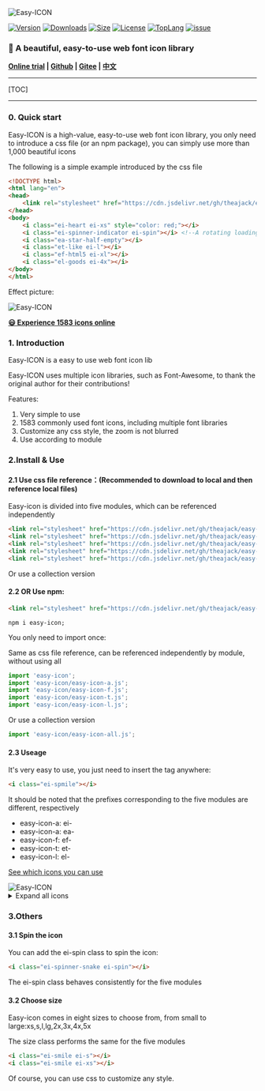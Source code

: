 <img src="https://cdn.jsdelivr.net/gh/theajack/easy-icon/assets/images/logo-black.png" alt="Easy-ICON" style="max-width:100%;">

<p>
    <a href="https://www.npmjs.com/package/easy-icon"><img src="https://img.shields.io/npm/v/easy-icon.svg" alt="Version"></a>
    <a href="https://npmcharts.com/compare/easy-icon?minimal=true"><img src="https://img.shields.io/npm/dm/easy-icon.svg" alt="Downloads"></a>
    <a href="https://cdn.jsdelivr.net/gh/theajack/easy-icon/dist/easy-icon.latest.min.js"><img src="https://img.shields.io/bundlephobia/minzip/easy-icon.svg" alt="Size"></a>
    <a href="https://github.com/theajack/easy-icon/blob/master/LICENSE"><img src="https://img.shields.io/npm/l/easy-icon.svg" alt="License"></a>
    <a href="https://github.com/theajack/easy-icon/search?l=javascript"><img src="https://img.shields.io/github/languages/top/theajack/easy-icon.svg" alt="TopLang"></a>
    <a href="https://github.com/theajack/easy-icon/issues"><img src="https://img.shields.io/github/issues-closed/theajack/easy-icon.svg" alt="issue"></a>
</p>

### 🚀 A beautiful, easy-to-use web font icon library

**[Online trial](https://theajack.gitee.io/easy-icon/) | [Github](https://github.com/theajack/easy-icon) | [Gitee](https://gitee.com/theajack/easy-icon) | [中文](https://github.com/theajack/easy-icon/blob/master/README_CN.md)**

----

[TOC]

----

### 0. Quick start

Easy-ICON is a high-value, easy-to-use web font icon library, you only need to introduce a css file (or an npm package), you can simply use more than 1,000 beautiful icons

The following is a simple example introduced by the css file

```html
<!DOCTYPE html>
<html lang="en">
<head>
    <link rel="stylesheet" href="https://cdn.jsdelivr.net/gh/theajack/easy-icon/dist/easy-icon-all.css">
</head>
<body>
    <i class="ei-heart ei-xs" style="color: red;"></i>
    <i class="ei-spinner-indicator ei-spin"></i> <!--A rotating loading-->
    <i class="ea-star-half-empty"></i>
    <i class="et-like ei-l"></i>
    <i class="ef-html5 ei-xl"></i>
    <i class="el-goods ei-4x"></i>
</body>
</html>
```

Effect picture:

<img src="https://cdn.jsdelivr.net/gh/theajack/easy-icon/assets/images/samples.png" alt="Easy-ICON" style="max-width:100%;">

[**😃 Experience 1583 icons online**](https://theajack.gitee.io/easy-icon)

### 1. Introduction

Easy-ICON is a easy to use web font icon lib

Easy-ICON uses multiple icon libraries, such as Font-Awesome, to thank the original author for their contributions!

Features:

1. Very simple to use
2. 1583 commonly used font icons, including multiple font libraries
3. Customize any css style, the zoom is not blurred
4. Use according to module

### 2.Install & Use

#### 2.1 Use css file reference：(Recommended to download to local and then reference local files)

Easy-icon is divided into five modules, which can be referenced independently

```html
<link rel="stylesheet" href="https://cdn.jsdelivr.net/gh/theajack/easy-icon/dist/easy-icon.css">
<link rel="stylesheet" href="https://cdn.jsdelivr.net/gh/theajack/easy-icon/dist/easy-icon-a.css">
<link rel="stylesheet" href="https://cdn.jsdelivr.net/gh/theajack/easy-icon/dist/easy-icon-f.css">
<link rel="stylesheet" href="https://cdn.jsdelivr.net/gh/theajack/easy-icon/dist/easy-icon-t.css">
<link rel="stylesheet" href="https://cdn.jsdelivr.net/gh/theajack/easy-icon/dist/easy-icon-l.css">
```

Or use a collection version

#### 2.2 OR Use npm:

```html
<link rel="stylesheet" href="https://cdn.jsdelivr.net/gh/theajack/easy-icon/dist/easy-icon-all.css">
```

```
npm i easy-icon;
```

You only need to import once:

Same as css file reference, can be referenced independently by module, without using all

```js
import 'easy-icon';
import 'easy-icon/easy-icon-a.js';
import 'easy-icon/easy-icon-f.js';
import 'easy-icon/easy-icon-t.js';
import 'easy-icon/easy-icon-l.js';
```

Or use a collection version

```js
import 'easy-icon/easy-icon-all.js';
```

#### 2.3 Useage

It's very easy to use, you just need to insert the tag anywhere:

```html
<i class="ei-spmile"></i>
```

It should be noted that the prefixes corresponding to the five modules are different, respectively

- easy-icon-a: ei-
- easy-icon-a: ea-
- easy-icon-f: ef-
- easy-icon-t: et-
- easy-icon-l: el-

[See which icons you can use](https://theajack.gitee.io/easy-icon/)

<img src="https://cdn.jsdelivr.net/gh/theajack/easy-icon/assets/images/icons1.png" alt="Easy-ICON" style="max-width:100%;">

<details>
    <summary>Expand all icons</summary>

<img src="https://cdn.jsdelivr.net/gh/theajack/easy-icon/assets/images/icons2.png" alt="Easy-ICON" style="max-width:100%;">

<img src="https://cdn.jsdelivr.net/gh/theajack/easy-icon/assets/images/icons3.png" alt="Easy-ICON" style="max-width:100%;">

<img src="https://cdn.jsdelivr.net/gh/theajack/easy-icon/assets/images/icons4.png" alt="Easy-ICON" style="max-width:100%;">

<img src="https://cdn.jsdelivr.net/gh/theajack/easy-icon/assets/images/icons5.png" alt="Easy-ICON" style="max-width:100%;">

</details>

### 3.Others

#### 3.1 Spin the icon

You can add the ei-spin class to spin the icon:

```html
<i class="ei-spinner-snake ei-spin"></i>
```

The ei-spin class behaves consistently for the five modules

#### 3.2 Choose size

Easy-icon comes in eight sizes to choose from, from small to large:xs,s,l,lg,2x,3x,4x,5x

The size class performs the same for the five modules

```html
<i class="ei-smile ei-s"></i>
<i class="ei-smile ei-xs"></i>
```

Of course, you can use css to customize any style.